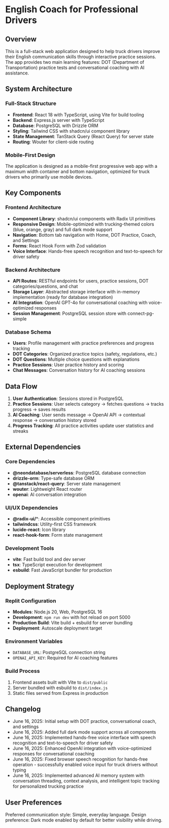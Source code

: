 # English Coach for Professional Drivers

## Overview

This is a full-stack web application designed to help truck drivers improve their English communication skills through interactive practice sessions. The app provides two main learning features: DOT (Department of Transportation) practice tests and conversational coaching with AI assistance.

## System Architecture

### Full-Stack Structure
- **Frontend**: React 18 with TypeScript, using Vite for build tooling
- **Backend**: Express.js server with TypeScript
- **Database**: PostgreSQL with Drizzle ORM
- **Styling**: Tailwind CSS with shadcn/ui component library
- **State Management**: TanStack Query (React Query) for server state
- **Routing**: Wouter for client-side routing

### Mobile-First Design
The application is designed as a mobile-first progressive web app with a maximum width container and bottom navigation, optimized for truck drivers who primarily use mobile devices.

## Key Components

### Frontend Architecture
- **Component Library**: shadcn/ui components with Radix UI primitives
- **Responsive Design**: Mobile-optimized with trucking-themed colors (blue, orange, gray) and full dark mode support
- **Navigation**: Bottom tab navigation with Home, DOT Practice, Coach, and Settings
- **Forms**: React Hook Form with Zod validation
- **Voice Interface**: Hands-free speech recognition and text-to-speech for driver safety

### Backend Architecture
- **API Routes**: RESTful endpoints for users, practice sessions, DOT categories/questions, and chat
- **Storage Layer**: Abstracted storage interface with in-memory implementation (ready for database integration)
- **AI Integration**: OpenAI GPT-4o for conversational coaching with voice-optimized responses
- **Session Management**: PostgreSQL session store with connect-pg-simple

### Database Schema
- **Users**: Profile management with practice preferences and progress tracking
- **DOT Categories**: Organized practice topics (safety, regulations, etc.)
- **DOT Questions**: Multiple choice questions with explanations
- **Practice Sessions**: User practice history and scoring
- **Chat Messages**: Conversation history for AI coaching sessions

## Data Flow

1. **User Authentication**: Sessions stored in PostgreSQL
2. **Practice Sessions**: User selects category → fetches questions → tracks progress → saves results
3. **AI Coaching**: User sends message → OpenAI API → contextual response → conversation history stored
4. **Progress Tracking**: All practice activities update user statistics and streaks

## External Dependencies

### Core Dependencies
- **@neondatabase/serverless**: PostgreSQL database connection
- **drizzle-orm**: Type-safe database ORM
- **@tanstack/react-query**: Server state management
- **wouter**: Lightweight React router
- **openai**: AI conversation integration

### UI/UX Dependencies
- **@radix-ui/***: Accessible component primitives
- **tailwindcss**: Utility-first CSS framework
- **lucide-react**: Icon library
- **react-hook-form**: Form state management

### Development Tools
- **vite**: Fast build tool and dev server
- **tsx**: TypeScript execution for development
- **esbuild**: Fast JavaScript bundler for production

## Deployment Strategy

### Replit Configuration
- **Modules**: Node.js 20, Web, PostgreSQL 16
- **Development**: `npm run dev` with hot reload on port 5000
- **Production Build**: Vite build + esbuild for server bundling
- **Deployment**: Autoscale deployment target

### Environment Variables
- `DATABASE_URL`: PostgreSQL connection string
- `OPENAI_API_KEY`: Required for AI coaching features

### Build Process
1. Frontend assets built with Vite to `dist/public`
2. Server bundled with esbuild to `dist/index.js`
3. Static files served from Express in production

## Changelog
- June 16, 2025: Initial setup with DOT practice, conversational coach, and settings
- June 16, 2025: Added full dark mode support across all components
- June 16, 2025: Implemented hands-free voice interface with speech recognition and text-to-speech for driver safety
- June 16, 2025: Enhanced OpenAI integration with voice-optimized responses for conversational coaching
- June 16, 2025: Fixed browser speech recognition for hands-free operation - successfully enabled voice input for truck drivers without typing
- June 16, 2025: Implemented advanced AI memory system with conversation threading, context analysis, and intelligent topic tracking for personalized trucking practice

## User Preferences

Preferred communication style: Simple, everyday language.
Design preference: Dark mode enabled by default for better visibility while driving.